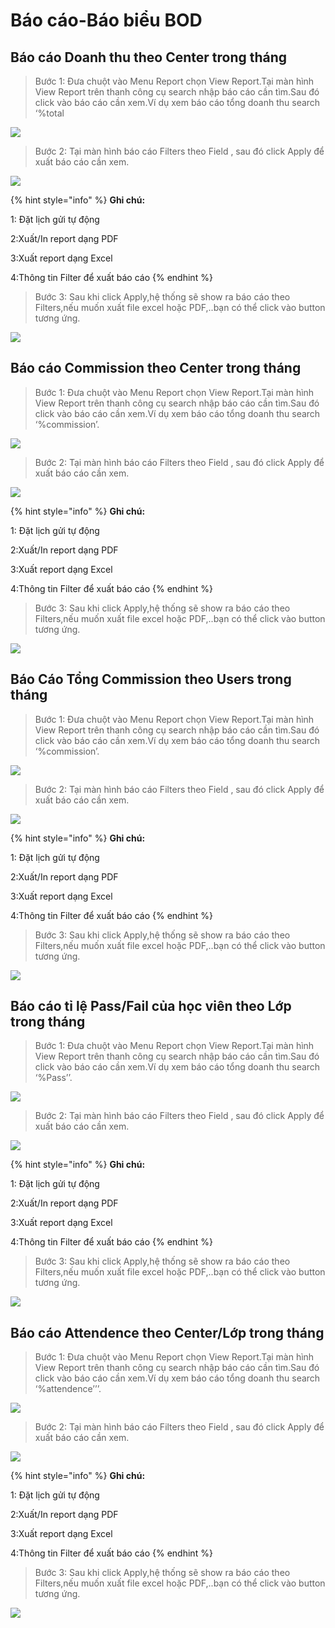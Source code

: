 # Báo cáo-Báo biểu BOD

## Báo cáo Doanh thu theo Center trong tháng

> Bước 1: Đưa chuột vào Menu Report chọn View Report.Tại màn hình View Report trên thanh công cụ search nhập báo cáo cần tìm.Sau đó click vào báo cáo cần xem.Ví dụ xem báo cáo tổng doanh thu search ‘%total

![](.gitbook/assets/BCDoanhthu1.png)

> Bước 2: Tại màn hình báo cáo Filters theo Field , sau đó click Apply để xuất báo cáo cần xem.

![](.gitbook/assets/BCDoanhthu2.png)

{% hint style="info" %}
**Ghi chú:**

1: Đặt lịch gửi tự động

2:Xuất/In report dạng PDF

3:Xuất report dạng Excel

4:Thông tin Filter để xuất báo cáo
{% endhint %}

> Bước 3: Sau khi click Apply,hệ thống sẽ show ra báo cáo theo Filters,nếu muốn xuất file excel hoặc PDF,..bạn có thể click vào button tương ứng.

![](.gitbook/assets/BCDoanhthu3.png)

## Báo cáo Commission theo Center trong tháng

> Bước 1: Đưa chuột vào Menu Report chọn View Report.Tại màn hình View Report trên thanh công cụ search nhập báo cáo cần tìm.Sau đó click vào báo cáo cần xem.Ví dụ xem báo cáo tổng doanh thu search ‘%commission’.

![](.gitbook/assets/commis1.png)

> Bước 2: Tại màn hình báo cáo Filters theo Field , sau đó click Apply để xuất báo cáo cần xem.

![](.gitbook/assets/commis2.png)

{% hint style="info" %}
**Ghi chú:**

1: Đặt lịch gửi tự động

2:Xuất/In report dạng PDF

3:Xuất report dạng Excel

4:Thông tin Filter để xuất báo cáo
{% endhint %}

> Bước 3: Sau khi click Apply,hệ thống sẽ show ra báo cáo theo Filters,nếu muốn xuất file excel hoặc PDF,..bạn có thể click vào button tương ứng.

![](.gitbook/assets/commis3.png)

## Báo Cáo Tổng Commission theo Users trong tháng

> Bước 1: Đưa chuột vào Menu Report chọn View Report.Tại màn hình View Report trên thanh công cụ search nhập báo cáo cần tìm.Sau đó click vào báo cáo cần xem.Ví dụ xem báo cáo tổng doanh thu search ‘%commission’.

![](.gitbook/assets/tongcom1.png)

> Bước 2: Tại màn hình báo cáo Filters theo Field , sau đó click Apply để xuất báo cáo cần xem.

![](.gitbook/assets/tongcom2.png)

{% hint style="info" %}
**Ghi chú:**

1: Đặt lịch gửi tự động

2:Xuất/In report dạng PDF

3:Xuất report dạng Excel

4:Thông tin Filter để xuất báo cáo
{% endhint %}

> Bước 3: Sau khi click Apply,hệ thống sẽ show ra báo cáo theo Filters,nếu muốn xuất file excel hoặc PDF,..bạn có thể click vào button tương ứng.

![](.gitbook/assets/tongcom3.png)

## Báo cáo tỉ lệ Pass/Fail của học viên theo Lớp trong tháng

> Bước 1: Đưa chuột vào Menu Report chọn View Report.Tại màn hình View Report trên thanh công cụ search nhập báo cáo cần tìm.Sau đó click vào báo cáo cần xem.Ví dụ xem báo cáo tổng doanh thu search ‘%Pass’’.

![](.gitbook/assets/pass1.png)

> Bước 2: Tại màn hình báo cáo Filters theo Field , sau đó click Apply để xuất báo cáo cần xem.

![](.gitbook/assets/pass2.png)

{% hint style="info" %}
**Ghi chú:**

1: Đặt lịch gửi tự động

2:Xuất/In report dạng PDF

3:Xuất report dạng Excel

4:Thông tin Filter để xuất báo cáo
{% endhint %}

> Bước 3: Sau khi click Apply,hệ thống sẽ show ra báo cáo theo Filters,nếu muốn xuất file excel hoặc PDF,..bạn có thể click vào button tương ứng.

![](.gitbook/assets/pass3.png)

## Báo cáo Attendence theo Center/Lớp trong tháng

> Bước 1: Đưa chuột vào Menu Report chọn View Report.Tại màn hình View Report trên thanh công cụ search nhập báo cáo cần tìm.Sau đó click vào báo cáo cần xem.Ví dụ xem báo cáo tổng doanh thu search ‘%attendence’’’.

![](.gitbook/assets/att1.png)

> Bước 2: Tại màn hình báo cáo Filters theo Field , sau đó click Apply để xuất báo cáo cần xem.

![](.gitbook/assets/att2.png)

{% hint style="info" %}
**Ghi chú:**

1: Đặt lịch gửi tự động

2:Xuất/In report dạng PDF

3:Xuất report dạng Excel

4:Thông tin Filter để xuất báo cáo
{% endhint %}

> Bước 3: Sau khi click Apply,hệ thống sẽ show ra báo cáo theo Filters,nếu muốn xuất file excel hoặc PDF,..bạn có thể click vào button tương ứng.

![](.gitbook/assets/att3.png)
